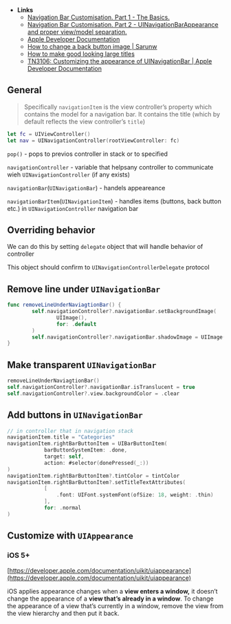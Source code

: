 - **Links**
	- [Navigation Bar Customisation. Part 1 - The Basics.](https://dmtopolog.com/navigation-bar-customization/)
	- [Navigation Bar Customisation. Part 2 - UINavigationBarAppearance and proper view/model separation.](https://dmtopolog.com/navigation-bar-customisation-2/)
	- [Apple Developer Documentation](https://developer.apple.com/documentation/uikit/uinavigationcontroller/customizing_your_app_s_navigation_bar)
	- [How to change a back button image | Sarunw](https://sarunw.com/posts/how-to-change-back-button-image/)
	- [How to make good looking large titles](https://twitter.com/katleta3000/status/1259400743771156480)
	- [TN3106: Customizing the appearance of UINavigationBar | Apple Developer Documentation](https://developer.apple.com/documentation/technotes/tn3106-customizing-uinavigationbar-appearance)


## General

> Specifically `navigationItem` is the view controller’s property which contains the model for a navigation bar. It contains the title (which by default reflects the view controller’s `title`)
> 

```swift
let fc = UIViewController()
let nav = UINavigationController(rootViewController: fc)
```

`pop()` - pops to previos controller in stack or to specified

`navigationController` - variable that helpsany controller to communicate wieh `UINavigationController` (if any exists)

`navigationBar`(`UINavigationBar`) - handels appeareance 

`navigationBarItem`(`UINavigationItem`) - handles items (buttons, back button etc.) in `UINavigationController` navigation bar

## Overriding behavior

We can do this by setting `delegate` object that will handle behavior of controller

This object should confirm to `UINavigationControllerDelegate` protocol

## Remove line under **`UINavigationBar`**

```swift
func removeLineUnderNaviagtionBar() {
		self.navigationController?.navigationBar.setBackgroundImage(
				UIImage(), 
				for: .default
		)
		self.navigationController?.navigationBar.shadowImage = UIImage()
}
```

## Make transparent **`UINavigationBar`**

```swift
removeLineUnderNaviagtionBar()
self.navigationController?.navigationBar.isTranslucent = true
self.navigationController?.view.backgroundColor = .clear
```

## Add buttons in `UINavigationBar`

```swift
// in controller that in navigation stack
navigationItem.title = "Categories"
navigationItem.rightBarButtonItem = UIBarButtonItem(
            barButtonSystemItem: .done,
            target: self,
            action: #selector(donePressed(_:))
)
navigationItem.rightBarButtonItem?.tintColor = tintColor
navigationItem.rightBarButtonItem?.setTitleTextAttributes(
            [
                .font: UIFont.systemFont(ofSize: 18, weight: .thin)
            ],
            for: .normal
)
```

## Customize with `UIAppearance`

### iOS 5+

[https://developer.apple.com/documentation/uikit/uiappearance](https://developer.apple.com/documentation/uikit/uiappearance)

iOS applies appearance changes when a **view enters a window,** it doesn’t change the appearance of a **view that’s already in a window**. To change the appearance of a view that’s currently in a window, remove the view from the view hierarchy and then put it back.
